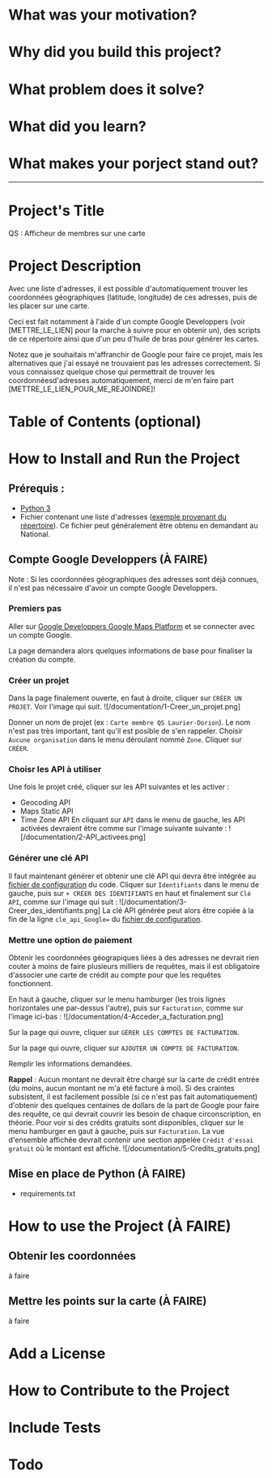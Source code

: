 # What was your motivation?


# Why did you build this project?


# What problem does it solve?


# What did you learn?


# What makes your porject stand out?


------
# Project's Title

QS : Afficheur de membres sur une carte


# Project Description

Avec une liste d'adresses, il est possible d'automatiquement trouver les coordonnées géographiques (latitude, longitude) de ces adresses, puis de les placer sur une carte.

Ceci est fait notamment à l'aide d'un compte Google Developpers (voir [METTRE_LE_LIEN] pour la marche à suivre pour en obtenir un), des scripts de ce répertoire ainsi que d'un peu d'huile de bras pour générer les cartes.

Notez que je souhaitais m'affranchir de Google pour faire ce projet, mais les alternatives que j'ai essayé ne trouvaient pas les adresses correctement. Si vous connaissez quelque chose qui permettrait de trouver les coordonnéesd'adresses automatiquement, merci de m'en faire part [METTRE_LE_LIEN_POUR_ME_REJOINDRE]!


# Table of Contents (optional)


# How to Install and Run the Project

## Prérequis :
  - [Python 3](https://www.python.org/downloads/)
  - Fichier contenant une liste d'adresses ([exemple provenant du répertoire](https://github.com/jacobblier/QS_Membres_sur_carte/blob/main/donnees/adresses.csv)). Ce fichier peut généralement être obtenu en demandant au National.

## Compte Google Developpers (À FAIRE)

Note : Si les coordonnées géographiques des adresses sont déjà connues, il n'est pas nécessaire d'avoir un compte Google Developpers.

### Premiers pas

Aller sur [Google Developpers Google Maps Platform](https://console.cloud.google.com/google/maps-apis/overview) et se connecter avec un compte Google.

La page demandera alors quelques informations de base pour finaliser la création du compte.

### Créer un projet

Dans la page finalement ouverte, en faut à droite, cliquer sur `CRÉER UN PROJET`. Voir l'image qui suit.
![/documentation/1-Creer_un_projet.png]

Donner un nom de projet (ex : `Carte membre QS Laurier-Dorion`). Le nom n'est pas très important, tant qu'il est posible de s'en rappeler.
Choisir `Aucune organisation` dans le menu déroulant nommé `Zone`.
Cliquer sur `CRÉER`.

### Choisr les API à utiliser

Une fois le projet créé, cliquer sur les API suivantes et les activer :
  - Geocoding API
  - Maps Static API
  - Time Zone API
En cliquant sur `API` dans le menu de gauche, les API activées devraient être comme sur l'image suivante suivante :
![/documentation/2-API_activees.png]

### Générer une clé API

Il faut maintenant générer et obtenir une clé API qui devra être intégrée au [fichier de configuration](/donnees/config) du code.
Cliquer sur `Identifiants` dans le menu de gauche, puis sur `+ CRÉER DES IDENTIFIANTS` en haut et finalement sur `Clé API`, comme sur l'image qui suit :
![/documentation/3-Creer_des_identifiants.png]
La clé API générée peut alors être copiée à la fin de la ligne `cle_api_Google=` du [fichier de configuration](/donnees/config).


### Mettre une option de paiement

Obtenir les coordonnées géograpiques liées à des adresses ne devrait rien couter à moins de faire plusieurs milliers de requêtes, mais il est obligatoire d'associer une carte de crédit au compte pour que les requêtes fonctionnent.

En haut à gauche, cliquer sur le menu hamburger (les trois lignes horizontales une par-dessus l'autre), puis sur `Facturation`, comme sur l'image ici-bas :
![/documentation/4-Acceder_a_facturation.png]

Sur la page qui ouvre, cliquer sur `GÉRER LES COMPTES DE FACTURATION`.

Sur la page qui ouvre, cliquer sur `AJOUTER UN COMPTE DE FACTURATION`.

Remplir les informations demandées.

**Rappel** : Aucun montant ne devrait être chargé sur la carte de crédit entrée (du moins, aucun montant ne m'a été facturé à moi). Si des craintes subsistent, il est facilement possible (si ce n'est pas fait automatiquement) d'obtenir des quelques centaines de dollars de la part de Google pour faire des requête, ce qui devrait couvrir les besoin de chaque circonscription, en théorie.
Pour voir si des crédits gratuits sont disponibles, cliquer sur le menu hamburger en gaut à gauche, puis sur `Facturation`. La vue d'ensemble affichée devrait contenir une section appelée `Crédit d'essai gratuit` où le montant est affiché.
![/documentation/5-Credits_gratuits.png]


## Mise en place de Python (À FAIRE)

- requirements.txt


# How to use the Project (À FAIRE)

## Obtenir les coordonnées

à faire

## Mettre les points sur la carte (À FAIRE)

à faire


# Add a License


# How to Contribute to the Project


# Include Tests


# Todo
